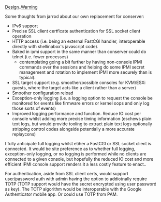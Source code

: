 [Design_Warning](Design_Warning)

Some thoughts from jarrod about our own replacement for conserver: 

  * IPv6 support 
  * Precise SSL client certficate authentication for SSL socket client operation 
  * HTTP access (i.e. being an external FastCGI handler, interoperable directly with shellinabox's javascript code). 
  * Baked in ipmi support in the same manner than conserver could do telnet (i.e. fewer processes) 
    * contemplating going a bit further by having non-console IPMI commands over the sessions and helping do some IPMI secret management and rotation to implement IPMI more securely than is typical). 
  * SSL target support (e.g. smoother/possible consoles for KVM/ESXi guests, where the target acts like a client rather than a server) 
  * Smoother configuration reload 
  * Exception-only logging (i.e. a logging option to request the console be monitored for events like firmware errors or kernel oops and only log those sorts of events) 
  * Improved logging performance and function. Reduce IO cost per console whilst adding more precise timing information (eschews plain text logs, but would provide tooling to extract plain text logs optionally stripping control codes alongside potentially a more accurate replaycons) 

I fully anticipate full logging whilst etiher a FastCGI or SSL socket client is connected. It would be site preference as to whether full logging, exception-only logging, or no logging is performed while no clients are connected to a given console, but hopefully the reduced IO cost and more efficient IPMI console support renders it a less costly feature to enact.. 

For authentication, aside from SSL client certs, would support user/password auth with admin having the option to addiotnally require TOTP (TOTP support would have the secret encrypted using user password as key). The TOTP algorithm would be interoperable with the Google Authenticator mobile app. Or could use TOTP from PAM. 
